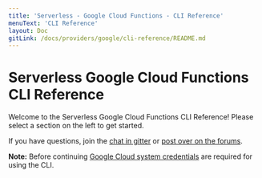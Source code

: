 ```yaml
---
title: 'Serverless - Google Cloud Functions - CLI Reference'
menuText: 'CLI Reference'
layout: Doc
gitLink: /docs/providers/google/cli-reference/README.md
---
```


# Serverless Google Cloud Functions CLI Reference

Welcome to the Serverless Google Cloud Functions CLI Reference!  Please select a section on the left to get started.

If you have questions, join the [chat in gitter](https://gitter.im/serverless/serverless) or [post over on the forums](http://forum.serverless.com/).

**Note:** Before continuing [Google Cloud system credentials](../guide/credentials) are required for using the CLI.
